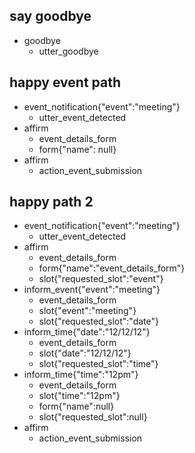 ## say goodbye
* goodbye
  - utter_goodbye

## happy event path
* event_notification{"event":"meeting"}
  - utter_event_detected
* affirm
  - event_details_form
  - form{"name": null}
* affirm
  - action_event_submission

## happy path 2

* event_notification{"event":"meeting"}
    - utter_event_detected
* affirm
    - event_details_form
    - form{"name":"event_details_form"}
    - slot{"requested_slot":"event"}
* inform_event{"event":"meeting"}
    - event_details_form
    - slot{"event":"meeting"}
    - slot{"requested_slot":"date"}
* inform_time{"date":"12/12/12"}
    - event_details_form
    - slot{"date":"12/12/12"}
    - slot{"requested_slot":"time"}
* inform_time{"time":"12pm"}
    - event_details_form
    - slot{"time":"12pm"}
    - form{"name":null}
    - slot{"requested_slot":null}
* affirm
    - action_event_submission
